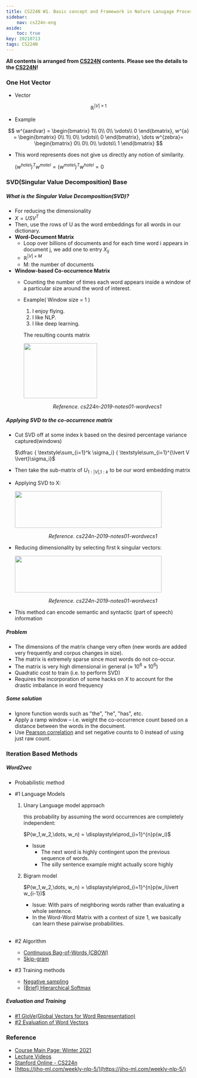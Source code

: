 ```yaml
---
title: CS224N W1. Basic concept and Framework in Nature Lanugage Process
sidebar:
    nav: cs224n-eng
aside:
    toc: true
key: 20210713
tags: CS224N
---
```

**All contents is arranged from [CS224N](https://online.stanford.edu/artificial-intelligence/free-content?category=All&course=6097) contents. Please see the details to the [CS224N](https://online.stanford.edu/artificial-intelligence/free-content?category=All&course=6097)!**

### One Hot Vector
- Vector

$$
    \mathbb{R}^{|V| \times 1}
$$

- Example

$$
    w^{aardvar} = \begin{bmatrix}
                    1\\
                    0\\
                    0\\
                    \vdots\\
                    0
                \end{bmatrix}, 
    w^{a} = \begin{bmatrix}
            0\\
            1\\
            0\\
            \vdots\\
            0
            \end{bmatrix}, 
    \dots 
    w^{zebra}= \begin{bmatrix}
                0\\
                0\\
                0\\
                \vdots\\
                1
                \end{bmatrix}
$$

- This word represents does not give us directly any notion of similarity.
    
    $(w^{hotel})^Tw^{motel} = (w^{motel})^Tw^{hotel} = 0$
        
### SVD(Singular Value Decomposition) Base

##### What is the Singular Value Decomposition(SVD)?
- For reducing the dimensionality
- ${X = USV^T}$
- Then, use the rows of U as the word embeddings for all words in our dictionary.
- **Word-Document Matrix**
    - Loop over billions of documents and for each time word i appears in document j, we add one to entry $X_{ij}$
    - $\mathbb{R}^{ \lvert V \rvert\times M}$
    - M: the number of documents
- **Window-based Co-occurrence Matrix**
    - Counting the number of times each word appears inside a window of a particular size around the word of interest.
    - Example( Window size = 1 )
        1. I enjoy flying.
        2. I like NLP.
        3. I like deep learning.

        The resulting counts matrix            
        <p>
            <img src="/assets/images/cs224n/w1/cs224n-2019-notes01-wordvecs1-matrix.png" width="200" height="150" class="projects__article__img__center">
            <p align="center">
            <em class="projects__img__caption"> Reference. cs224n-2019-notes01-wordvecs1</em>
            </p>
        </p>         
               
##### Applying SVD to the co-occurrence matrix
- Cut SVD off at some index k based on the desired percentage variance captured(windows)
    
    $\dfrac { \textstyle\sum_{i=1}^k \sigma_i} { \textstyle\sum_{i=1}^{\lvert V \lvert}\sigma_i}$
    
- Then take the sub-matrix of $U_{1:\lvert V \lvert,1:k}$ to be our word embedding matrix
- Applying SVD to X:
    
    <p>
        <img src="/assets/images/cs224n/w1/cs224n-2019-notes01-wordvecs1-appySVD.png" width="400" height="100" class="projects__article__img__center">
        <p align="center">
        <em class="projects__img__caption"> Reference. cs224n-2019-notes01-wordvecs1</em>
        </p>
    </p>       
    
- Reducing dimensionality by selecting first k singular vectors:
    
    <p>
        <img src="/assets/images/cs224n/w1/cs224n-2019-notes01-wordvecs1-reduce-dim.png" width="400" height="100" class="projects__article__img__center">
        <p align="center">
        <em class="projects__img__caption"> Reference. cs224n-2019-notes01-wordvecs1</em>
        </p>
    </p>       
    
- This method can encode semantic and syntactic (part of speech) information

##### Problem
- The dimensions of the matrix change very often (new words are
added very frequently and corpus changes in size).
- The matrix is extremely sparse since most words do not co-occur.
- The matrix is very high dimensional in general (≈ $10^6 \times 10^6$)
- Quadratic cost to train (i.e. to perform SVD)
- Requires the incorporation of some hacks on *X* to account for the
drastic imbalance in word frequency

##### Some solution
- Ignore function words such as "the", "he", "has", etc.
- Apply a ramp window – i.e. weight the co-occurrence count based
on a distance between the words in the document.
- Use [Pearson correlation](https://en.wikipedia.org/wiki/Pearson_correlation_coefficient) and set negative counts to 0 instead of
using just raw count.

### Iteration Based Methods

##### Word2vec
- Probabilistic method

- #1 Language Models

    1. Unary Language model approach
        
        this probability by assuming the word occurrences are completely independent:
        
        $P(w_1,w_2,\dots, w_n) = \displaystyle\prod_{i=1}^{n}p(w_i)$
        
        - Issue
            - The next word is highly contingent upon the previous sequence of words.
            - The silly sentence example might actually score highly
    2. Bigram model
        
        $P(w_1,w_2,\dots, w_n) = \displaystyle\prod_{i=1}^{n}p(w_i\lvert w_{i-1})$
        
        - Issue: With pairs of neighboring words rather than evaluating a whole sentence.
        - In the Word-Word Matrix with a context of size 1, we basically can learn these pairwise probabilities.
<br><br>

- #2 Algorithm
    - [Continuous Bag-of-Words (CBOW)](/2021/09/27/continuous-back-of-words)  
    - [Skip-gram](/2021/09/27/skip-gram)

- #3 Training methods
    - [Negative sampling](/2021/09/27/negative-sampling)            
    - [[Brief] Hierarchical Softmax](/2021/09/27/hierarchical-softmax)

##### Evaluation and Training
<!-- [UNDERSTANDING] -->
- [#1 GloVe(Global Vectors for Word Representation)](/2021/09/27/global-vectors-for-word-representation)
- [#2 Evaluation of Word Vectors](/2021/09/27/evaluation-of-word-vectors)
 
### Reference
- <a href="https://web.stanford.edu/class/cs224n/">Course Main Page: Winter 2021</a><br>
- <a href="https://www.youtube.com/playlist?list=PLoROMvodv4rOSH4v6133s9LFPRHjEmbmJ">Lecture Videos</a><br>
- <a href="https://online.stanford.edu/artificial-intelligence/free-content?category=All&course=6097">Stanford Online - CS224n</a><br>
- [https://jiho-ml.com/weekly-nlp-5/](https://jiho-ml.com/weekly-nlp-5/)